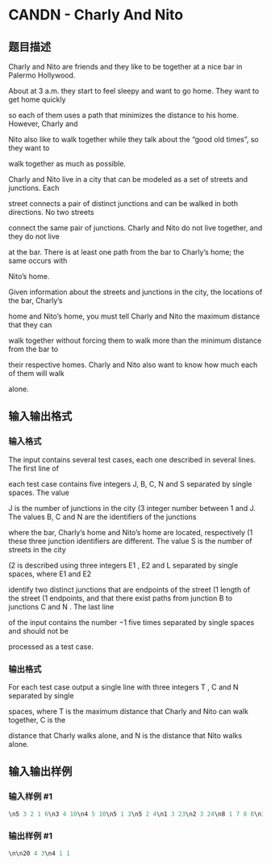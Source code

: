 # CANDN - Charly And Nito

## 题目描述

Charly and Nito are friends and they like to be together at a nice bar in Palermo Hollywood.

About at 3 a.m. they start to feel sleepy and want to go home. They want to get home quickly

so each of them uses a path that minimizes the distance to his home. However, Charly and

Nito also like to walk together while they talk about the “good old times”, so they want to

walk together as much as possible.

Charly and Nito live in a city that can be modeled as a set of streets and junctions. Each

street connects a pair of distinct junctions and can be walked in both directions. No two streets

connect the same pair of junctions. Charly and Nito do not live together, and they do not live

at the bar. There is at least one path from the bar to Charly’s home; the same occurs with

Nito’s home.

Given information about the streets and junctions in the city, the locations of the bar, Charly’s

home and Nito’s home, you must tell Charly and Nito the maximum distance that they can

walk together without forcing them to walk more than the minimum distance from the bar to

their respective homes. Charly and Nito also want to know how much each of them will walk

alone.

## 输入输出格式

### 输入格式

The input contains several test cases, each one described in several lines. The first line of

each test case contains five integers J, B, C, N and S separated by single spaces. The value

J is the number of junctions in the city (3 integer number between 1 and J. The values B, C and N are the identifiers of the junctions

where the bar, Charly’s home and Nito’s home are located, respectively (1 these three junction identifiers are different. The value S is the number of streets in the city

(2 is described using three integers E1 , E2 and L separated by single spaces, where E1 and E2

identify two distinct junctions that are endpoints of the street (1 length of the street (1 endpoints, and that there exist paths from junction B to junctions C and N . The last line

of the input contains the number −1 five times separated by single spaces and should not be

processed as a test case.

### 输出格式

For each test case output a single line with three integers T , C and N separated by single

spaces, where T is the maximum distance that Charly and Nito can walk together, C is the

distance that Charly walks alone, and N is the distance that Nito walks alone.

## 输入输出样例

### 输入样例 #1

```cpp
\n5 3 2 1 6\n3 4 10\n4 5 10\n5 1 3\n5 2 4\n1 3 23\n2 3 24\n8 1 7 8 8\n1 2 1\n2 4 1\n2 3 1\n4 5 1\n3 5 1\n5 6 1\n6 8 1\n6 7 1\n-1 -1 -1 -1 -1\n\n
```


### 输出样例 #1

```cpp
\n\n20 4 3\n4 1 1
```


